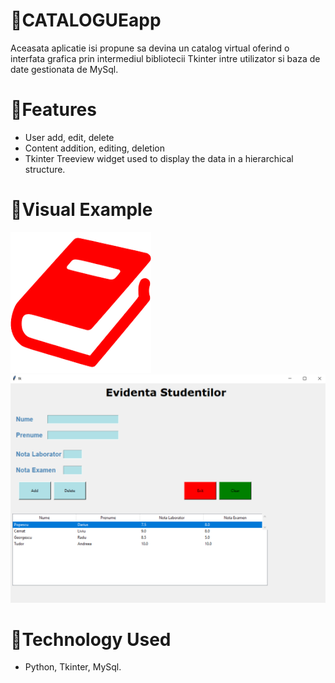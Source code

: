 # 🔗CATALOGUEapp

Aceasata aplicatie isi propune sa devina un catalog virtual oferind o interfata grafica prin intermediul bibliotecii Tkinter intre utilizator si baza de 
date gestionata de MySql.

# 🔗Features

- User add, edit, delete 
- Content addition, editing, deletion
- Tkinter Treeview widget used to display the data in a hierarchical structure.

# 🔗Visual Example

![Preview](https://github.com/MihaiTudor26/CATALOGUEapp/blob/master/catalogue.png) 
![Preview](https://github.com/MihaiTudor26/CATALOGUEapp/blob/master/img2.png) 

# 🔗Technology Used
- Python, Tkinter, MySql.
